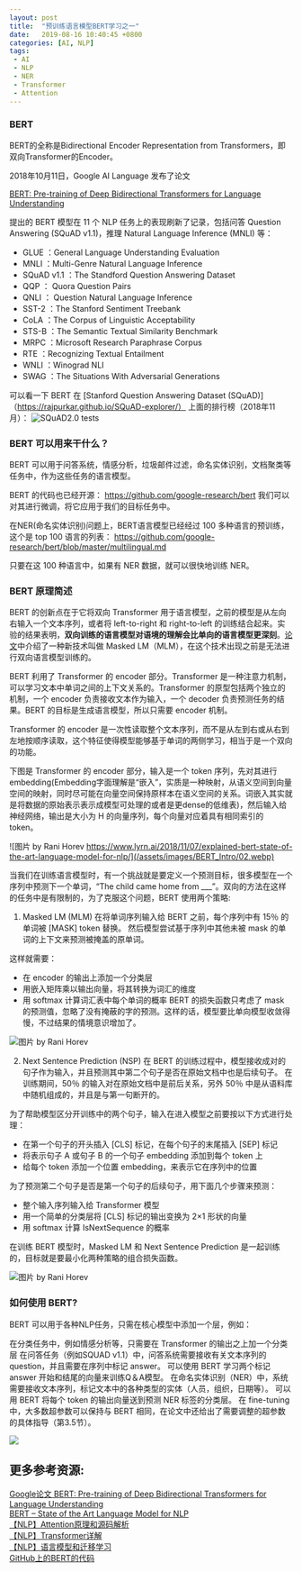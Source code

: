 ```yaml
---
layout: post
title:  "预训练语言模型BERT学习之一"
date:   2019-08-16 10:40:45 +0800
categories: [AI, NLP]
tags: 
 - AI
 - NLP
 - NER
 - Transformer
 - Attention
---
```



### BERT
BERT的全称是Bidirectional Encoder Representation from Transformers，即双向Transformer的Encoder。

2018年10月11日，Google AI Language 发布了论文

[BERT: Pre-training of Deep Bidirectional Transformers for Language Understanding](https://arxiv.org/pdf/1810.04805.pdf)

提出的 BERT 模型在 11 个 NLP 任务上的表现刷新了记录，包括问答 Question Answering (SQuAD v1.1)，推理 Natural Language Inference (MNLI) 等：

* GLUE ：General Language Understanding Evaluation
* MNLI ：Multi-Genre Natural Language Inference
* SQuAD v1.1 ：The Standford Question Answering Dataset
* QQP ： Quora Question Pairs 
* QNLI ： Question Natural Language Inference
* SST-2 ：The Stanford Sentiment Treebank
* CoLA ：The Corpus of Linguistic Acceptability 
* STS-B ：The Semantic Textual Similarity Benchmark
* MRPC ：Microsoft Research Paraphrase Corpus
* RTE ：Recognizing Textual Entailment 
* WNLI ：Winograd NLI
* SWAG ：The Situations With Adversarial Generations

可以看一下 BERT 在 [Stanford Question Answering Dataset (SQuAD)]（https://rajpurkar.github.io/SQuAD-explorer/） 上面的排行榜（2018年11月）：
![SQuAD2.0 tests](/assets/images/BERT_Intro/01.webp)


### BERT 可以用来干什么？
BERT 可以用于问答系统，情感分析，垃圾邮件过滤，命名实体识别，文档聚类等任务中，作为这些任务的语言模型。

BERT 的代码也已经开源：
https://github.com/google-research/bert
我们可以对其进行微调，将它应用于我们的目标任务中。

在NER(命名实体识别)问题上，BERT语言模型已经经过 100 多种语言的预训练，这个是 top 100 语言的列表：
https://github.com/google-research/bert/blob/master/multilingual.md

只要在这 100 种语言中，如果有 NER 数据，就可以很快地训练 NER。

### BERT 原理简述
BERT 的创新点在于它将双向 Transformer 用于语言模型，之前的模型是从左向右输入一个文本序列，或者将 left-to-right 和 right-to-left 的训练结合起来。实验的结果表明，**双向训练的语言模型对语境的理解会比单向的语言模型更深刻**。[论文](https://arxiv.org/pdf/1810.04805.pdf)中介绍了一种新技术叫做 Masked LM（MLM），在这个技术出现之前是无法进行双向语言模型训练的。

BERT 利用了 Transformer 的 encoder 部分。Transformer 是一种注意力机制，可以学习文本中单词之间的上下文关系的。Transformer 的原型包括两个独立的机制，一个 encoder 负责接收文本作为输入，一个 decoder 负责预测任务的结果。BERT 的目标是生成语言模型，所以只需要 encoder 机制。

Transformer 的 encoder 是一次性读取整个文本序列，而不是从左到右或从右到左地按顺序读取，这个特征使得模型能够基于单词的两侧学习，相当于是一个双向的功能。

下图是 Transformer 的 encoder 部分，输入是一个 token 序列，先对其进行 embedding(Embedding字面理解是“嵌入”，实质是一种映射，从语义空间到向量空间的映射，同时尽可能在向量空间保持原样本在语义空间的关系。词嵌入其实就是将数据的原始表示表示成模型可处理的或者是更dense的低维表)，然后输入给神经网络，输出是大小为 H 的向量序列，每个向量对应着具有相同索引的 token。


![图片 by Rani Horev https://www.lyrn.ai/2018/11/07/explained-bert-state-of-the-art-language-model-for-nlp/](/assets/images/BERT_Intro/02.webp)

当我们在训练语言模型时，有一个挑战就是要定义一个预测目标，很多模型在一个序列中预测下一个单词，“The child came home from ___”。双向的方法在这样的任务中是有限制的，为了克服这个问题，BERT 使用两个策略:

1. Masked LM (MLM)
在将单词序列输入给 BERT 之前，每个序列中有 15％ 的单词被 [MASK] token 替换。 然后模型尝试基于序列中其他未被 mask 的单词的上下文来预测被掩盖的原单词。

这样就需要：

 * 在 encoder 的输出上添加一个分类层
 * 用嵌入矩阵乘以输出向量，将其转换为词汇的维度
 * 用 softmax 计算词汇表中每个单词的概率
BERT 的损失函数只考虑了 mask 的预测值，忽略了没有掩蔽的字的预测。这样的话，模型要比单向模型收敛得慢，不过结果的情境意识增加了。

![图片 by Rani Horev](/assets/images/BERT_Intro/03.webp)

2. Next Sentence Prediction (NSP)
在 BERT 的训练过程中，模型接收成对的句子作为输入，并且预测其中第二个句子是否在原始文档中也是后续句子。
在训练期间，50％ 的输入对在原始文档中是前后关系，另外 50％ 中是从语料库中随机组成的，并且是与第一句断开的。

为了帮助模型区分开训练中的两个句子，输入在进入模型之前要按以下方式进行处理：

* 在第一个句子的开头插入 [CLS] 标记，在每个句子的末尾插入 [SEP] 标记
* 将表示句子 A 或句子 B 的一个句子 embedding 添加到每个 token 上
* 给每个 token 添加一个位置 embedding，来表示它在序列中的位置

为了预测第二个句子是否是第一个句子的后续句子，用下面几个步骤来预测：

* 整个输入序列输入给 Transformer 模型
* 用一个简单的分类层将 [CLS] 标记的输出变换为 2×1 形状的向量
* 用 softmax 计算 IsNextSequence 的概率

在训练 BERT 模型时，Masked LM 和 Next Sentence Prediction 是一起训练的，目标就是要最小化两种策略的组合损失函数。

![图片 by Rani Horev](/assets/images/BERT_Intro/04.webp)

### 如何使用 BERT?
BERT 可以用于各种NLP任务，只需在核心模型中添加一个层，例如：

在分类任务中，例如情感分析等，只需要在 Transformer 的输出之上加一个分类层
在问答任务（例如SQUAD v1.1）中，问答系统需要接收有关文本序列的 question，并且需要在序列中标记 answer。 可以使用 BERT 学习两个标记 answer 开始和结尾的向量来训练Q＆A模型。
在命名实体识别（NER）中，系统需要接收文本序列，标记文本中的各种类型的实体（人员，组织，日期等）。 可以用 BERT 将每个 token 的输出向量送到预测 NER 标签的分类层。
在 fine-tuning 中，大多数超参数可以保持与 BERT 相同，在论文中还给出了需要调整的超参数的具体指导（第3.5节）。

![](/assets/images/BERT_Intro/05.webp)


## 更多参考资源:

[Google论文 BERT: Pre-training of Deep Bidirectional Transformers for Language Understanding](https://arxiv.org/pdf/1810.04805.pdf)    
[BERT – State of the Art Language Model for NLP](https://www.lyrn.ai/2018/11/07/explained-bert-state-of-the-art-language-model-for-nlp/)    
[【NLP】Attention原理和源码解析](https://zhuanlan.zhihu.com/p/43493999)    
[【NLP】Transformer详解](https://zhuanlan.zhihu.com/p/44121378)    
[【NLP】语言模型和迁移学习](https://zhuanlan.zhihu.com/p/42618178)    
[GitHub上的BERT的代码](https://github.com/google-research/bert)    










